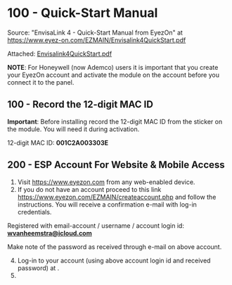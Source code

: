 # 100 - Quick-Start Manual

Source: "EnvisaLink 4 - Quick-Start Manual from EyezOn" at https://www.eyez-on.com/EZMAIN/Envisalink4QuickStart.pdf

Attached: [Envisalink4QuickStart.pdf](https://github.com/vanHeemstraSystems/ademco-vista-with-eyezon-envisalink/files/10471917/Envisalink4QuickStart.pdf)

**NOTE**: For Honeywell (now Ademco) users it is important that you create your EyezOn account and activate the module on the account before you connect it to the panel.

## 100 - Record the 12-digit MAC ID

**Important**: Before installing record the 12-digit MAC ID from the sticker on the module. You will need it during activation.

12-digit MAC ID: **001C2A003303E**

## 200 - ESP Account For Website & Mobile Access

1. Visit https://www.eyezon.com from any web-enabled device.
2. If you do not have an account proceed to this link https://www.eyezon.com/EZMAIN/createaccount.php and follow the instructions. You will receive a confirmation e-mail with log-in credentials.

Registered with email-account / username / account login id: **wvanheemstra@icloud.com**

Make note of the password as received through e-mail on above account.

4. Log-in to your account (using above account login id and received password) at  .
5. 
